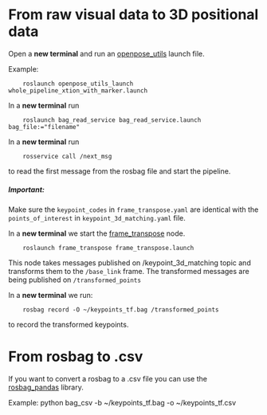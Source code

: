 # From raw visual data to 3D positional data

Open a __new terminal__ and run an [openpose_utils](https://github.com/Roboskel-Manipulation/openpose_utils) launch file.

Example: 

        roslaunch openpose_utils_launch whole_pipeline_xtion_with_marker.launch

In a __new terminal__ run
        
        roslaunch bag_read_service bag_read_service.launch bag_file:="filename"

In a __new terminal__ run 

        rosservice call /next_msg

to read the first message from the rosbag file and start the pipeline.

##### Important:
Make sure the `keypoint_codes` in `frame_transpose.yaml` are identical with the `points_of_interest` in `keypoint_3d_matching.yaml` file.

In a __new terminal__ we start the [frame_transpose](https://github.com/ThanasisTs/frame_transpose) node.

        roslaunch frame_transpose frame_transpose.launch 
This node takes messages published on /keypoint_3d_matching topic and transforms them to the `/base_link` frame. The transformed messages are being published on `/transformed_points`

In a __new terminal__ we run:

        rosbag record -O ~/keypoints_tf.bag /transformed_points
to record the transformed keypoints.

# From rosbag to .csv

If you want to convert a rosbag to a .csv file you can use the [rosbag_pandas](https://github.com/eurogroep/rosbag_pandas) library.

Example:
        python bag_csv -b ~/keypoints_tf.bag -o ~/keypoints_tf.csv

<!--Finally we run the `plot_keypoints.py` file with the "plotkeypoints" argument and the name of the csv file as argument to obtain the plot of the 3d points.

        <!--python plot/plot_keypoints.py plotkeypoints ~/keypoints_tf.csv 

<!--![Plot](fingertips.png)

<!--# Boxplots of Keypoint Apertures

<!--There is also a Boxplot option for the apertire between finger tips using the argument "boxplot" with `plot_keypoints.py`

    <!--    python plot/plot_keypoints.py boxplot ~/keypoints_aperture1_tf.csv ~/keypoints_aperture2_tf.csv 

<!--![Plot](boxplot.png) -->
